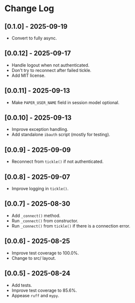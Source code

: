 # Change Log

## [0.1.0] - 2025-09-19

- Convert to fully async.

## [0.0.12] - 2025-09-17

- Handle logout when not authenticated.
- Don't try to reconnect after failed tickle.
- Add MIT license.

## [0.0.11] - 2025-09-13

- Make `PAPER_USER_NAME` field in session model optional.

## [0.0.10] - 2025-09-13

- Improve exception handling.
- Add standalone `ibauth` script (mostly for testing).

## [0.0.9] - 2025-09-09

- Reconnect from `tickle()` if not authenticated.

## [0.0.8] - 2025-09-07

- Improve logging in `tickle()`.

## [0.0.7] - 2025-08-30

- Add `_connect()` method.
- Run `_connect()` from constructor.
- Run `_connect()` from `tickle()` if there is a connection error.

## [0.0.6] - 2025-08-25

- Improve test coverage to 100.0%.
- Change to src/ layout.

## [0.0.5] - 2025-08-24

- Add tests.
- Improve test coverage to 85.6%.
- Appease `ruff` and `mypy`.
